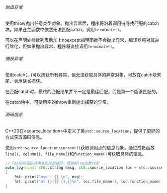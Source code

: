 ###### 抛出异常

使用throw抛出任意类型对象。抛出异常后，程序将沿着调用链寻找匹配的catch块。如果在主函数中依然无法匹配catch，调用`terminate()`。

可以在声明处参数列表后加上noexcept指明函数不会抛出异常，编译器将对其进行优化，但如果抛出异常，程序将直接调用`terminate()`。

###### 捕获异常

使用catch(...)可以捕获所有异常，但无法获取具体的异常对象，可放在catch块末尾，表示缺省捕获。

在匹配catch时，最终的匹配结果并不一定是最佳匹配，而是第一个能够匹配的。

在catch块中，可使用空的throw重新抛出捕获的异常。

###### 源码信息

C++20在<source_localtion>中定义了类`std::source_location`，提供了更好的方式获取源码信息。

使用`std::source_location:current()`获取调用点的信息对象，通过成员函数`line()`、`column()`、`file_name()`和`function_name()`可获取具体的信息。

```cpp
// loc实际是在调用处完成创建的，而并非log函数内部
auto log(const std::string &msg, std::source_location loc = std::source_location::current())
{
    fmt::print("msg : {} \n", msg);
    fmt::print("at {}:{} {},{}\n", loc.file_name(), loc.function_name(), loc.line(), loc.column());
}
```



